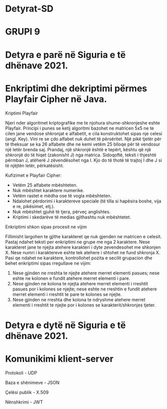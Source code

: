 # Detyrat-SD 

# GRUPI 9


# Detyra e parë në Siguria e të dhënave 2021.

# Enkriptimi dhe dekriptimi përmes Playfair Cipher në Java.

Kriptimi Playfair

Njeri nder algoritmet kriptografike me te njohura shume-shkronjeshe eshte Playfair. Principi i punes se ketij algoritmi bazohet ne matricen 5x5 ne te cilen jane vendose shkronjat e alfabetit, e cila konstruktohet sipas nje celesi (angl. Key). 
Vini re se çdo alfabet nuk duhet të përsëritet. Një pikë tjetër për të theksuar se ka 26 alfabete dhe ne kemi vetëm 25 blloqe për të vendosur një letër brenda saj.
Prandaj, një shkronjë është e tepërt, kështu që një shkronjë do të hiqet (zakonisht J) nga matrica. Sidoqoftë, teksti i thjeshtë përmban J, atëherë J zëvendësohet nga I.
Kjo do të thotë të trajtoj I dhe J si të njëjtën letër, përkatësisht.

Kufizimet e  Playfair Cipher:

- Vetëm 25 alfabete mbështeten.
- Nuk mbështet karaktere numerike.
- Vetëm rastet e mëdha ose të vogla mbështeten.
- Ndalohet përdorimi i karaktereve speciale (të tilla si hapësira boshe, vija e re, pikësimet, etj.).
- Nuk mbështet gjuhë të tjera, përveç anglishtes.
- Kriptimi i skedarëve të medias gjithashtu nuk mbështetet.


Enkriptimi shkon sipas procesit ne vijim

Fillimisht largohen te gjithe karakteret qe nuk gjenden ne matricen e celesit. Pastaj ndahet teksti per enkriptimi ne grupe me nga 2 karaktere. Nese karakteret jane te njejta atehere karakteri i dyte zevendesohet me shkonjen X. Nese numri i karaktereve eshte tek atehere i shtohet ne fund shkronja X. Pasi qe ndahet ne karaktere, kontrollohet pozita e secilit grupacion dhe behet enkriptimi sipas rregullave ne vijim:
1.	Nese gjinden ne rreshta te njejte atehere merret elementi pasues; nese eshte ne kolonen e fundit atehere merret elementi i pare.
2.	Nese gjinden ne kolona te njejta atehere merret elementi i rreshtit pasues por i kolones se njejte; nese eshte ne rreshtin e fundit atehere merret elementi i rreshtit te pare te kolones se njejte.
3.	Nese gjinden ne rreshta dhe kolona te ndryshme atehere merret elementi i rreshtit te njejte por i kolones se karakterit/shkronjes tjeter.



# Detyra e dytë në Siguria e të dhënave 2021.

# Komunikimi klient-server

Protokoli - UDP

Baza e shënimeve - JSON

Çelësi publik - X.509

Nënshkrimi - JWT
